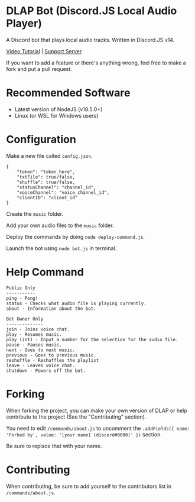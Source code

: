 # DLAP Bot (Discord.JS Local Audio Player)

A Discord bot that plays local audio tracks. Written in Discord.JS v14.

[Video Tutorial](https://youtu.be/Gvva8LHjOOo) | 
[Support Server](https://discord.gg/EFhRDqG)

If you want to add a feature or there's anything wrong, feel free to make a fork and put a pull request.

# Recommended Software
- Latest version of NodeJS (v18.5.0+)
- Linux (or WSL for Windows users)

# Configuration
Make a new file called `config.json`.
```
{
    "token": "token_here",
    "txtFile": true/false,
    "shuffle": true/false,
    "statusChannel": "channel_id",
    "voiceChannel": "voice_channel_id",
    "clientID": "client_id"
}
```

Create the `music` folder.

Add your own audio files to the `music` folder.

Deploy the commands by doing `node deploy-command.js`.

Launch the bot using `node bot.js` in terminal.

# Help Command
```
Public Only
-----------
ping - Pong!
status - Checks what audio file is playing currently.
about - Information about the bot.

Bot Owner Only
--------------
join - Joins voice chat.
play - Resumes music.
play (int) - Input a number for the selection for the audio file.
pause - Pauses music.
next - Goes to next music.
previous - Goes to previous music.
reshuffle - Reshuffles the playlist
leave - Leaves voice chat.
shutdown - Powers off the bot.
```

# Forking
When forking the project, you can make your own version of DLAP or help contribute to the project (See the "Contributing" section).

You need to edit `/commands/about.js` to uncomment the `.addFields({ name: 'Forked by', value: '[your name] (discord#0000)' })` section.

Be sure to replace that with your name.

# Contributing
When contributing, be sure to add yourself to the contributors list in `/commands/about.js`.
